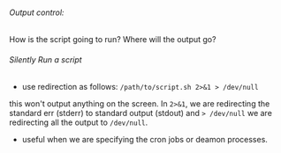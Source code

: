 ###### Output control:
How is the script going to run? Where will the output go?


###### Silently Run a script
- use redirection as follows:
`/path/to/script.sh 2>&1 > /dev/null`

this won't output anything on the screen. In `2>&1`, we are redirecting the  standard err (stderr) to standard output (stdout) and `> /dev/null` we are redirecting all the output to `/dev/null`.

- useful when we are specifying the cron jobs or deamon processes.



